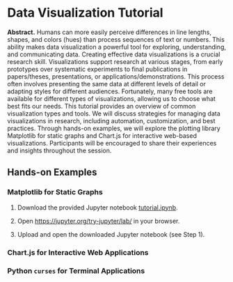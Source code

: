 # Data Visualization Tutorial

**Abstract.** Humans can more easily perceive differences in line lengths, shapes, and colors (hues) than process sequences of text or numbers. This ability makes data visualization a powerful tool for exploring, understanding, and communicating data. Creating effective data visualizations is a crucial research skill. Visualizations support research at various stages, from early prototypes over systematic experiments to final publications in papers/theses, presentations, or applications/demonstrations. This process often involves presenting the same data at different levels of detail or adapting styles for different audiences. Fortunately, many free tools are available for different types of visualizations, allowing us to choose what best fits our needs. This tutorial provides an overview of common visualization types and tools. We will discuss strategies for managing data visualizations in research, including automation, customization, and best practices. Through hands-on examples, we will explore the plotting library Matplotlib for static graphs and Chart.js for interactive web-based visualizations. Participants will be encouraged to share their experiences and insights throughout the session.

## Hands-on Examples

### Matplotlib for Static Graphs

1. Download the provided Jupyter notebook [tutorial.ipynb](https://github.com/klauck/data_visualization_tutorial/blob/main/1_matplotlib/tutorial.ipynb).

2. Open https://jupyter.org/try-jupyter/lab/ in your browser.

3. Upload and open the downloaded Jupyter notebook (see Step 1).


### Chart.js for Interactive Web Applications

### Python `curses` for Terminal Applications

